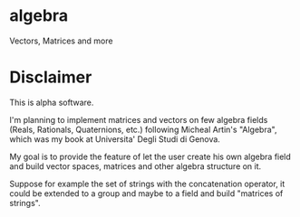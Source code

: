 algebra
=======

Vectors, Matrices and more

# Disclaimer
This is alpha software.

I'm planning to implement matrices and vectors on few algebra fields
(Reals, Rationals, Quaternions, etc.) following Micheal Artin's "Algebra",
which was my book at Universita' Degli Studi di Genova.

My goal is to provide the feature of let the user create his own algebra field
and build vector spaces, matrices and other algebra structure on it.

Suppose for example the set of strings with the concatenation operator,
it could be extended to a group and maybe to a field and build "matrices of strings".

